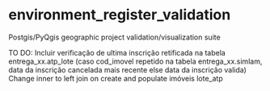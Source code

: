 # environment_register_validation
Postgis/PyQgis geographic project validation/visualization suite

TO DO:
Incluir verificação de ultima inscrição retificada na tabela entrega_xx.atp_lote (caso cod_imovel repetido na tabela entrega_xx.simlam, data da inscrição cancelada mais recente else data da inscrição valida)
Change inner to left join on create and populate imóveis  lote_atp 
